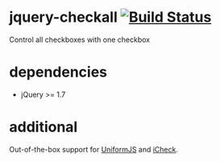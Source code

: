 # jquery-checkall [![Build Status](https://travis-ci.org/simivar/jquery-checkall.svg?branch=master)](https://travis-ci.org/simivar/jquery-checkall)
Control all checkboxes with one checkbox

# dependencies
* jQuery >= 1.7

# additional
Out-of-the-box support for [UniformJS](https://github.com/pixelmatrix/uniform) and [iCheck](https://github.com/fronteed/icheck).
